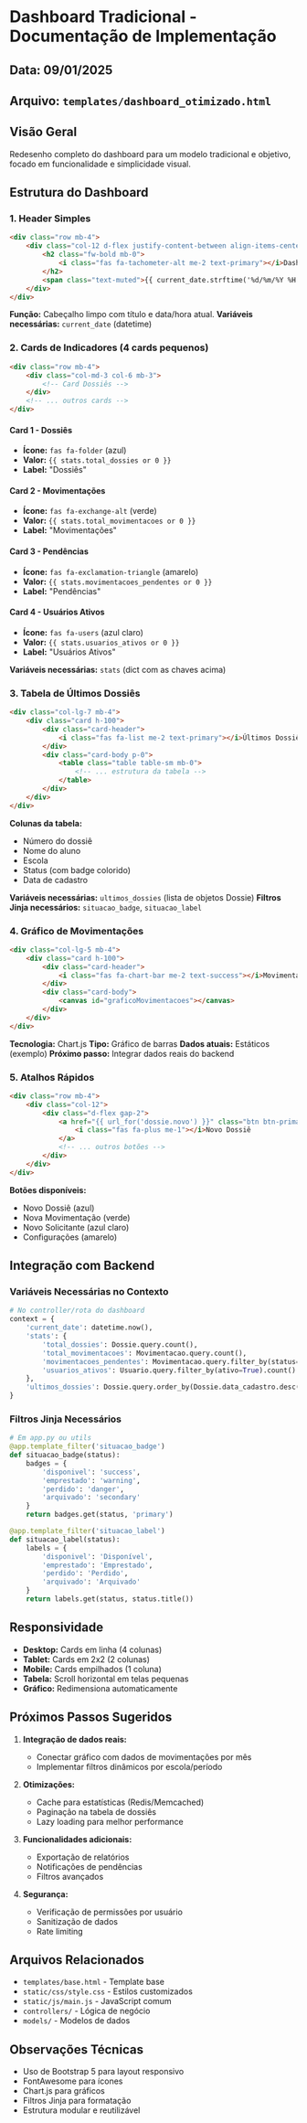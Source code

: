 # Dashboard Tradicional - Documentação de Implementação

## Data: 09/01/2025
## Arquivo: `templates/dashboard_otimizado.html`

## Visão Geral
Redesenho completo do dashboard para um modelo tradicional e objetivo, focado em funcionalidade e simplicidade visual.

## Estrutura do Dashboard

### 1. Header Simples
```html
<div class="row mb-4">
    <div class="col-12 d-flex justify-content-between align-items-center">
        <h2 class="fw-bold mb-0">
            <i class="fas fa-tachometer-alt me-2 text-primary"></i>Dashboard do Sistema
        </h2>
        <span class="text-muted">{{ current_date.strftime('%d/%m/%Y %H:%M') }}</span>
    </div>
</div>
```
**Função:** Cabeçalho limpo com título e data/hora atual.
**Variáveis necessárias:** `current_date` (datetime)

### 2. Cards de Indicadores (4 cards pequenos)
```html
<div class="row mb-4">
    <div class="col-md-3 col-6 mb-3">
        <!-- Card Dossiês -->
    </div>
    <!-- ... outros cards -->
</div>
```

#### Card 1 - Dossiês
- **Ícone:** `fas fa-folder` (azul)
- **Valor:** `{{ stats.total_dossies or 0 }}`
- **Label:** "Dossiês"

#### Card 2 - Movimentações
- **Ícone:** `fas fa-exchange-alt` (verde)
- **Valor:** `{{ stats.total_movimentacoes or 0 }}`
- **Label:** "Movimentações"

#### Card 3 - Pendências
- **Ícone:** `fas fa-exclamation-triangle` (amarelo)
- **Valor:** `{{ stats.movimentacoes_pendentes or 0 }}`
- **Label:** "Pendências"

#### Card 4 - Usuários Ativos
- **Ícone:** `fas fa-users` (azul claro)
- **Valor:** `{{ stats.usuarios_ativos or 0 }}`
- **Label:** "Usuários Ativos"

**Variáveis necessárias:** `stats` (dict com as chaves acima)

### 3. Tabela de Últimos Dossiês
```html
<div class="col-lg-7 mb-4">
    <div class="card h-100">
        <div class="card-header">
            <i class="fas fa-list me-2 text-primary"></i>Últimos Dossiês Cadastrados
        </div>
        <div class="card-body p-0">
            <table class="table table-sm mb-0">
                <!-- ... estrutura da tabela -->
            </table>
        </div>
    </div>
</div>
```

**Colunas da tabela:**
- Número do dossiê
- Nome do aluno
- Escola
- Status (com badge colorido)
- Data de cadastro

**Variáveis necessárias:** `ultimos_dossies` (lista de objetos Dossie)
**Filtros Jinja necessários:** `situacao_badge`, `situacao_label`

### 4. Gráfico de Movimentações
```html
<div class="col-lg-5 mb-4">
    <div class="card h-100">
        <div class="card-header">
            <i class="fas fa-chart-bar me-2 text-success"></i>Movimentações por Mês
        </div>
        <div class="card-body">
            <canvas id="graficoMovimentacoes"></canvas>
        </div>
    </div>
</div>
```

**Tecnologia:** Chart.js
**Tipo:** Gráfico de barras
**Dados atuais:** Estáticos (exemplo)
**Próximo passo:** Integrar dados reais do backend

### 5. Atalhos Rápidos
```html
<div class="row mb-4">
    <div class="col-12">
        <div class="d-flex gap-2">
            <a href="{{ url_for('dossie.novo') }}" class="btn btn-primary">
                <i class="fas fa-plus me-1"></i>Novo Dossiê
            </a>
            <!-- ... outros botões -->
        </div>
    </div>
</div>
```

**Botões disponíveis:**
- Novo Dossiê (azul)
- Nova Movimentação (verde)
- Novo Solicitante (azul claro)
- Configurações (amarelo)

## Integração com Backend

### Variáveis Necessárias no Contexto

```python
# No controller/rota do dashboard
context = {
    'current_date': datetime.now(),
    'stats': {
        'total_dossies': Dossie.query.count(),
        'total_movimentacoes': Movimentacao.query.count(),
        'movimentacoes_pendentes': Movimentacao.query.filter_by(status='pendente').count(),
        'usuarios_ativos': Usuario.query.filter_by(ativo=True).count()
    },
    'ultimos_dossies': Dossie.query.order_by(Dossie.data_cadastro.desc()).limit(10).all()
}
```

### Filtros Jinja Necessários

```python
# Em app.py ou utils
@app.template_filter('situacao_badge')
def situacao_badge(status):
    badges = {
        'disponivel': 'success',
        'emprestado': 'warning',
        'perdido': 'danger',
        'arquivado': 'secondary'
    }
    return badges.get(status, 'primary')

@app.template_filter('situacao_label')
def situacao_label(status):
    labels = {
        'disponivel': 'Disponível',
        'emprestado': 'Emprestado',
        'perdido': 'Perdido',
        'arquivado': 'Arquivado'
    }
    return labels.get(status, status.title())
```

## Responsividade

- **Desktop:** Cards em linha (4 colunas)
- **Tablet:** Cards em 2x2 (2 colunas)
- **Mobile:** Cards empilhados (1 coluna)
- **Tabela:** Scroll horizontal em telas pequenas
- **Gráfico:** Redimensiona automaticamente

## Próximos Passos Sugeridos

1. **Integração de dados reais:**
   - Conectar gráfico com dados de movimentações por mês
   - Implementar filtros dinâmicos por escola/período

2. **Otimizações:**
   - Cache para estatísticas (Redis/Memcached)
   - Paginação na tabela de dossiês
   - Lazy loading para melhor performance

3. **Funcionalidades adicionais:**
   - Exportação de relatórios
   - Notificações de pendências
   - Filtros avançados

4. **Segurança:**
   - Verificação de permissões por usuário
   - Sanitização de dados
   - Rate limiting

## Arquivos Relacionados

- `templates/base.html` - Template base
- `static/css/style.css` - Estilos customizados
- `static/js/main.js` - JavaScript comum
- `controllers/` - Lógica de negócio
- `models/` - Modelos de dados

## Observações Técnicas

- Uso de Bootstrap 5 para layout responsivo
- FontAwesome para ícones
- Chart.js para gráficos
- Filtros Jinja para formatação
- Estrutura modular e reutilizável 